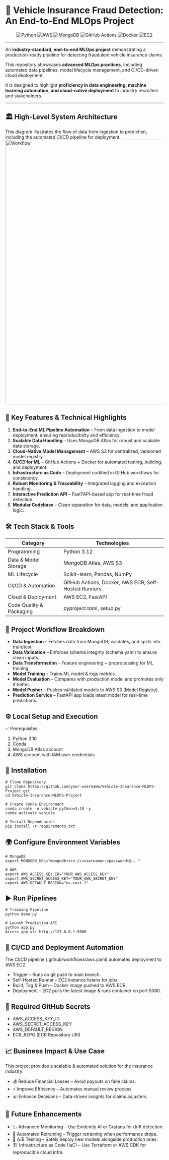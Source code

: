 # 🚗 Vehicle Insurance Fraud Detection: An End-to-End MLOps Project

<p align="center">
  <img src="https://img.shields.io/badge/Python-3.10-blue.svg" alt="Python">
  <img src="https://img.shields.io/badge/Cloud-AWS-orange.svg" alt="AWS">
  <img src="https://img.shields.io/badge/Database-MongoDB-green.svg" alt="MongoDB">
  <img src="https://img.shields.io/badge/CI/CD-GitHub_Actions-blueviolet.svg" alt="GitHub Actions">
  <img src="https://img.shields.io/badge/Containerization-Docker-blue.svg" alt="Docker">
  <img src="https://img.shields.io/badge/Deployment-EC2-yellow.svg" alt="EC2">
</p>

---

An **industry-standard, end-to-end MLOps project** demonstrating a production-ready pipeline for detecting fraudulent vehicle insurance claims.  

This repository showcases **advanced MLOps practices**, including automated data pipelines, model lifecycle management, and CI/CD-driven cloud deployment.  

It is designed to highlight **proficiency in data engineering, machine learning automation, and cloud-native deployment** to industry recruiters and stakeholders.  

---

## 🏛️ High-Level System Architecture

This diagram illustrates the flow of data from ingestion to prediction, including the automated CI/CD pipeline for deployment.
<img width="889" height="840" alt="Workflow" src="https://github.com/user-attachments/assets/d14f7784-4fc4-422a-aa7a-5c2b5d30741e" />


## 🚀 Key Features & Technical Highlights
1. **End-to-End ML Pipeline Automation** – From data ingestion to model deployment, ensuring reproducibility and efficiency.
2. **Scalable Data Handling** – Uses MongoDB Atlas for robust and scalable data storage.
3. **Cloud-Native Model Management** – AWS S3 for centralized, versioned model registry.
4. **CI/CD for ML** – GitHub Actions + Docker for automated testing, building, and deployment.
5. **Infrastructure as Code** – Deployment codified in GitHub workflows for consistency.
6. **Robust Monitoring & Traceability** – Integrated logging and exception handling.
7. **Interactive Prediction API** – FastTAPI-based app for real-time fraud detection.
8. **Modular Codebase** – Clean separation for data, models, and application logic.

## 🛠️ Tech Stack & Tools

| Category                 | Technologies                                      |
|---------------------------|--------------------------------------------------|
| Programming               | Python 3.12                                      |
| Data & Model Storage      | MongoDB Atlas, AWS S3                            |
| ML Lifecycle              | Scikit-learn, Pandas, NumPy                      |
| CI/CD & Automation        | GitHub Actions, Docker, AWS ECR, Self-Hosted Runners |
| Cloud & Deployment        | AWS EC2, FastAPI                                 |
| Code Quality & Packaging  | pyproject.toml, setup.py                         |

## 📖 Project Workflow Breakdown
- **Data Ingestion** – Fetches data from MongoDB, validates, and splits into train/test.
- **Data Validation** – Enforces schema integrity (schema.yaml) to ensure clean inputs.
- **Data Transformation** – Feature engineering + preprocessing for ML training.
- **Model Training** – Trains ML model & logs metrics.
- **Model Evaluation** – Compares with production model and promotes only if better.
- **Model Pusher** – Pushes validated models to AWS S3 (Model Registry).
- **Prediction Service** – FastAPI app loads latest model for real-time predictions.

## ⚙️ Local Setup and Execution
✅ Prerequisites
1. Python 3.10
2. Conda
3. MongoDB Atlas account
4. AWS account with IAM user credentials

## 🔧 Installation
```
# Clone Repository
git clone https://github.com/your-username/Vehicle-Insurance-MLOPS-Project.git
cd Vehicle-Insurance-MLOPS-Project

# Create Conda Environment
conda create -n vehicle python=3.10 -y
conda activate vehicle

# Install Dependencies
pip install -r requirements.txt
```

## 🌍 Configure Environment Variables
```
# MongoDB
export MONGODB_URL="mongodb+srv://<username>:<password>@..."

# AWS
export AWS_ACCESS_KEY_ID="YOUR_AWS_ACCESS_KEY"
export AWS_SECRET_ACCESS_KEY="YOUR_AWS_SECRET_KEY"
export AWS_DEFAULT_REGION="us-east-1"
```

## ▶️ Run Pipelines
```
# Training Pipeline
python demo.py

# Launch Prediction API
python app.py
Access app at: http://127.0.0.1:5000
```

## 🔄 CI/CD and Deployment Automation
The CI/CD pipeline (.github/workflows/aws.yaml) automates deployment to AWS EC2.

- Trigger – Runs on git push to main branch.
- Self-Hosted Runner – EC2 instance listens for jobs.
- Build, Tag & Push – Docker image pushed to AWS ECR.
- Deployment – EC2 pulls the latest image & runs container on port 5080.

## 🔑 Required GitHub Secrets
- AWS_ACCESS_KEY_ID
- AWS_SECRET_ACCESS_KEY
- AWS_DEFAULT_REGION
- ECR_REPO (ECR Repository URI)

## 📈 Business Impact & Use Case
This project provides a scalable & automated solution for the insurance industry:
- 💰 Reduce Financial Losses – Avoid payouts on fake claims.
- ⚡ Improve Efficiency – Automates manual review process.
- 📊 Enhance Decisions – Data-driven insights for claims adjusters.

## 🌟 Future Enhancements
- 📉 Advanced Monitoring – Use Evidently AI or Grafana for drift detection.
- 🔁 Automated Retraining – Trigger retraining when performance drops.
- 🧪 A/B Testing – Safely deploy new models alongside production ones.
- 🏗️ Infrastructure as Code (IaC) – Use Terraform or AWS CDK for reproducible cloud infra.



